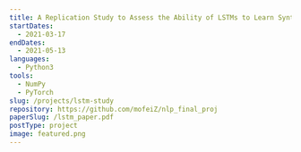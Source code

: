 ```yaml
---
title: A Replication Study to Assess the Ability of LSTMs to Learn Syntax-Sensitive Dependencies
startDates:
  - 2021-03-17
endDates:
  - 2021-05-13
languages:
  - Python3
tools:
  - NumPy
  - PyTorch
slug: /projects/lstm-study
repository: https://github.com/mofeiZ/nlp_final_proj
paperSlug: /lstm_paper.pdf
postType: project
image: featured.png
---
```

